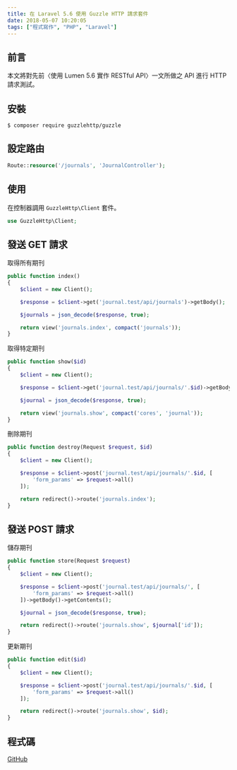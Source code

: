 ```yaml
---
title: 在 Laravel 5.6 使用 Guzzle HTTP 請求套件
date: 2018-05-07 10:20:05
tags: ["程式寫作", "PHP", "Laravel"]
---
```


## 前言
本文將對先前〈使用 Lumen 5.6 實作 RESTful API〉一文所做之 API 進行 HTTP 請求測試。

## 安裝
```
$ composer require guzzlehttp/guzzle
```

## 設定路由
```PHP
Route::resource('/journals', 'JournalController');
```

## 使用
在控制器調用 `GuzzleHttp\Client` 套件。
```PHP
use GuzzleHttp\Client;
```

## 發送 GET 請求
取得所有期刊
```PHP
public function index()
{
    $client = new Client();

    $response = $client->get('journal.test/api/journals')->getBody();

    $journals = json_decode($response, true);

    return view('journals.index', compact('journals'));
}
```
取得特定期刊
```PHP
public function show($id)
{
    $client = new Client();

    $response = $client->get('journal.test/api/journals/'.$id)->getBody();

    $journal = json_decode($response, true);

    return view('journals.show', compact('cores', 'journal'));
}
```
刪除期刊
```PHP
public function destroy(Request $request, $id)
{
    $client = new Client();

    $response = $client->post('journal.test/api/journals/'.$id, [
        'form_params' => $request->all()
    ]);

    return redirect()->route('journals.index');
}
```

## 發送 POST 請求
儲存期刊
```PHP
public function store(Request $request)
{
    $client = new Client();

    $response = $client->post('journal.test/api/journals/', [
        'form_params' => $request->all()
    ])->getBody()->getContents();

    $journal = json_decode($response, true);

    return redirect()->route('journals.show', $journal['id']);
}
```
更新期刊
```PHP
public function edit($id)
{
    $client = new Client();

    $response = $client->post('journal.test/api/journals/'.$id, [
        'form_params' => $request->all()
    ]);

    return redirect()->route('journals.show', $id);
}
```

## 程式碼
[GitHub](https://github.com/memochou1993/doaj)